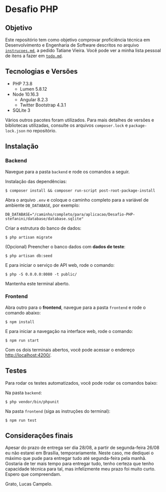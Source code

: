 # Desafio PHP

## Objetivo
Este repositório tem como objetivo comprovar proficiência técnica em Desenvolvimento e Engenharia de Software descritos no arquivo [`instrucoes.md`](./instrucoes.md), a pedido Tatiane Vieira.
Você pode ver a minha lista pessoal de itens a fazer em [`todo.md`](./todo.md).

## Tecnologias e Versões
- PHP 7.3.8
   - Lumen 5.8.12
- Node 10.16.3
   - Angular 8.2.3
   - Twitter Bootstrap 4.3.1
- SQLite 3

Vários outros pacotes foram utilizados. Para mais detalhes de versões e bibliotecas utilizadas, consulte os arquivos `composer.lock` e `package-lock.json` no repositório.

## Instalação

### Backend
Navegue para a pasta `backend` e rode os comandos a seguir.

Instalação das dependências:
```shell
$ composer install && composer run-script post-root-package-install
```
  Abra o arquivo `.env` e coloque o caminho completo para a variável de ambiente `DB_DATABASE`, por exemplo:
  ```
  DB_DATABASE="/caminho/completo/para/aplicacao/Desafio-PHP-stefanini/database/database.sqlite"
  ```

Criar a estrutura do banco de dados:
```shell
$ php artisan migrate
```

(Opcional) Preencher o banco dados com **dados de teste**:
```shell
$ php artisan db:seed
```

E para iniciar o serviço de API web, rode o comando:
```shell
$ php -S 0.0.0.0:8080 -t public/
```
Mantenha este terminal aberto.

### Frontend
Abra outro  para o **frontend**, navegue para a pasta `frontend` e rode o comando abaixo:
```shell
$ npm install
```

E para iniciar a navegação na interface web, rode o comando:
```shell
$ npm run start
```
Com os dois terminais abertos, você pode acessar o endereço [http://localhost:4200/](http://localhost:4200/).

## Testes
Para rodar os testes automatizados, você pode rodar os comandos baixo:

Na pasta `backend`:
```shell
$ php vendor/bin/phpunit
```

Na pasta `frontend` (siga as instruções do terminal):
```shell
$ npm run test
```

## Considerações finais
Apesar do prazo de entrega ser dia 28/08, a partir de segunda-feira 26/08 eu não estarei em Brasília, temporariamente. Neste caso, me dediquei o máximo que pude para entregar tudo até segunda-feira pela manhã.
Gostaria de ter mais tempo para entregar tudo, tenho certeza que tenho capacidade técnica para tal, mas infelizmente meu prazo foi muito curto. Espero que compreendam.

Grato,
Lucas Campelo.
